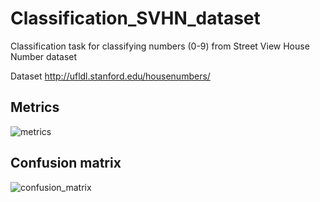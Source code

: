 

# Classification_SVHN_dataset
Classification task for classifying numbers (0-9) from Street View House Number dataset

Dataset
http://ufldl.stanford.edu/housenumbers/

## Metrics

![metrics](https://user-images.githubusercontent.com/60583122/202700977-5f68b25e-353a-493f-9554-5164dfc5f372.png)

## Confusion matrix

![confusion_matrix](https://user-images.githubusercontent.com/60583122/202700970-6dcde45f-01dd-4624-81e1-58136acb8492.png)
